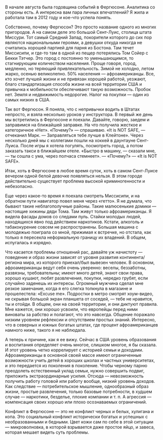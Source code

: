 В начале августа была годовщина событий в Фергюсоне. Аналитика со стороны есть. А интересна вам пара личных впечатлений? Я жила и работала там в 2012 году и кое-что успела понять.

Собственно, почему Фергюсон? Это просто название одного из многих пригородов. А на самом деле это большой Сент-Луис, столица штата Миссури. Тот самый Средний Запад, покорители которого до сих пор являются национальными героями, а девушки откуда никогда не считались хорошей партией для парня из Бостона. Там течет Миссисипи, и где-то там в одной из пещер потерялись Том Сойер с Бекки Тэтчер. Это город с постоянно то уменьшающимся, то стагнирующим количеством населения. Проще говоря, город, медленно, но теряющий привлекательность. Зимой не холодно, летом жарко, осенью великолепно. 50% населения — афроамериканцы. Все, кто хочет лучшей жизни и не привязан хорошей работой, уезжают, благо стандартизация способа жизни на всей территории США и привычка к мобильности обеспечивают такую возможность. Пробок нет. Земля и недвижимость недорогие. Налог на покупки — один из самых низких в США. 

Так вот Фергюсон. Я поняла, что с непривычки водить в Штатах непросто, и взяла несколько уроков у инструктора. В первый же день мы встретились в Фергюсоне и поехали. Давайте, говорю, заедем и заправимся на ближайшей заправке. На что получила жесткое и категоричное «Нет». «Почему?» — спрашиваю. «It is NOT SAFE, — отчеканил Марк. — Заправляться тебе лучше в Клейтоне». Через несколько дней мы с коллегами пошли на хоккей в даунтауне Сент-Луиса. После игры я хотела погулять, посмотреть город, а потом заказать такси в ближайшем отеле. «Быстро в машину, — сказали мне, — ты сошла с ума, через полчаса стемнеет». — «Почему?» — «It is NOT SAFE». 

Итак, хоть в Фергюсоне в любое время суток, хоть в самом Сент-Луисе вечером одной белой девочке появляться нельзя. В этом городе действительно существует проблема высокой криминогенности и небезопасно.

Еще через какое-то время я поехала смотреть Миссисипи, и на обратном пути навигатор повел меня через «гетто». Я не думала, что бывают такие неблагополучные районы. Такие малюсенькие домики — настоящие хижины дяди Тома. Там живут только афроамериканцы. Я видела фасады домов со следами пуль. Стайки молодых людей, находящихся явно под действием наркотиков. Кстати, алкоголь и табакокурение совсем не распространены. Большая машина с молодежью поиграла со мной, прижимая к встречке, но отстала, как только я пересекла неформальную границу их владений. В общем, испугалась я изрядно. 

Что касается проблемы отношений рас, давайте уж начистоту — поведение и образ жизни зависят от уровня развития континента/региона мира, из которого приехал/был вывезен человек. В основном, афроамериканцы ведут себя очень уверенно: веселы, беззаботны, развязны, требовательны; имеют много детей, знают свои права, хорошо кушают, любят развлечения, покупки, нередко грубят, если случайно заденешь их интересы. Огромный мужчина сделал мне резкое замечание, когда я его слегка толкнула в магазине и прошелестела: «Excuse me». Подростки в метро смотрят хоум-видео, не скрывая большой экран планшета от соседей, — тебе не нравится, ты и отойди. В общем, они на своей территории, и они диктуют правила. Мне кажется, они хорошо усвоили, что европейцы перед ними виноваты за рабство и полагают, что это навсегда. Общение поражало низким уровнем рефлексии и отсутствием простых знаний. Интересно, что в северных и южных богатых штатах, где процент афроамериканцев намного ниже, такого я не наблюдала. 

А теперь к причине, как я ее вижу. Сейчас в США уровень образования и воспитания определяет очень многое, слишком многое, я бы сказала. И этот уровень четко коррелирует с историей семьи и доходами. Афроамериканцы в основной своей массе имеют ограниченные возможности учить детей в хороших школах и частных университетах, и это передается из поколения в поколение. Чтобы черному парню преодолеть естественный уклад семьи, нужно совершить подвиг, приложить экстраординарные усилия. Отсюда — невозможность получить работу головой или работу вообще, низкий уровень доходов. Как следствие — потребительское мышление, однообразный образ жизни, простые развлечения, только базовые потребности, в худшем случае — наркотики, безделье, плохие компании и т. п. А агрессия — компенсация своих хорошо или плохо осознаваемых ограничений. 

Конфликт в Фергюсоне — это не конфликт черных и белых, хулигана и копа. Это социальный конфликт исторически богатых и успешных с необразованными и бедными. Цвет кожи сам по себе в этой ситуации — микроволновка, в которой взрывается даже простое яйцо, и завеса, которая мешает видеть суть проблемы. 

